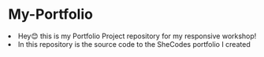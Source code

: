 # My-Portfolio
 <li>Hey😊 this is my Portfolio Project repository for my responsive workshop!</li>
 <li>In this repository is the source code to the SheCodes portfolio I created</li>

